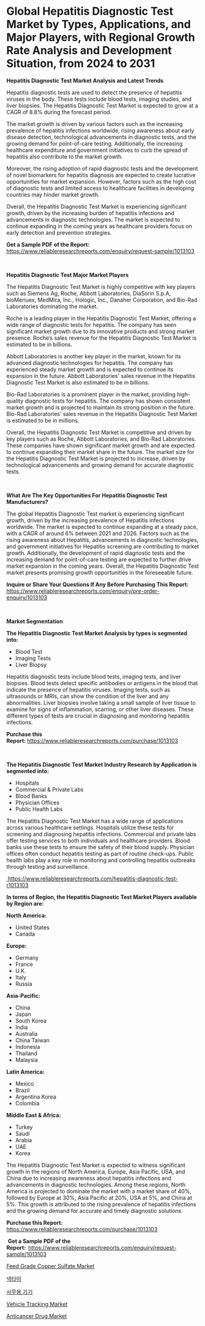 <p><h1>Global Hepatitis Diagnostic Test Market by Types, Applications, and Major Players, with Regional Growth Rate Analysis and Development Situation, from 2024 to 2031</h1></p><p><strong>Hepatitis Diagnostic Test Market Analysis and Latest Trends</strong></p>
<p><p>Hepatitis diagnostic tests are used to detect the presence of hepatitis viruses in the body. These tests include blood tests, imaging studies, and liver biopsies. The Hepatitis Diagnostic Test Market is expected to grow at a CAGR of 8.8% during the forecast period. </p><p>The market growth is driven by various factors such as the increasing prevalence of hepatitis infections worldwide, rising awareness about early disease detection, technological advancements in diagnostic tests, and the growing demand for point-of-care testing. Additionally, the increasing healthcare expenditure and government initiatives to curb the spread of hepatitis also contribute to the market growth.</p><p>Moreover, the rising adoption of rapid diagnostic tests and the development of novel biomarkers for hepatitis diagnosis are expected to create lucrative opportunities for market expansion. However, factors such as the high cost of diagnostic tests and limited access to healthcare facilities in developing countries may hinder market growth.</p><p>Overall, the Hepatitis Diagnostic Test Market is experiencing significant growth, driven by the increasing burden of hepatitis infections and advancements in diagnostic technologies. The market is expected to continue expanding in the coming years as healthcare providers focus on early detection and prevention strategies.</p></p>
<p><strong>Get a Sample PDF of the Report:&nbsp;</strong> <a href="https://www.reliableresearchreports.com/enquiry/request-sample/1013103">https://www.reliableresearchreports.com/enquiry/request-sample/1013103</a></p>
<p>&nbsp;</p>
<p><strong>Hepatitis Diagnostic Test Major Market Players</strong></p>
<p><p>The Hepatitis Diagnostic Test Market is highly competitive with key players such as Siemens Ag, Roche, Abbott Laboratories, DiaSorin S.p.A, bioMeriuex, MedMira, Inc., Hologic, Inc., Danaher Corporation, and Bio-Rad Laboratories dominating the market.</p><p>Roche is a leading player in the Hepatitis Diagnostic Test Market, offering a wide range of diagnostic tests for hepatitis. The company has seen significant market growth due to its innovative products and strong market presence. Roche’s sales revenue for the Hepatitis Diagnostic Test Market is estimated to be in billions.</p><p>Abbott Laboratories is another key player in the market, known for its advanced diagnostic technologies for hepatitis. The company has experienced steady market growth and is expected to continue its expansion in the future. Abbott Laboratories' sales revenue in the Hepatitis Diagnostic Test Market is also estimated to be in billions.</p><p>Bio-Rad Laboratories is a prominent player in the market, providing high-quality diagnostic tests for hepatitis. The company has shown consistent market growth and is projected to maintain its strong position in the future. Bio-Rad Laboratories' sales revenue in the Hepatitis Diagnostic Test Market is estimated to be in millions.</p><p>Overall, the Hepatitis Diagnostic Test Market is competitive and driven by key players such as Roche, Abbott Laboratories, and Bio-Rad Laboratories. These companies have shown significant market growth and are expected to continue expanding their market share in the future. The market size for the Hepatitis Diagnostic Test Market is projected to increase, driven by technological advancements and growing demand for accurate diagnostic tests.</p></p>
<p>&nbsp;</p>
<p><strong>What Are The Key Opportunities For Hepatitis Diagnostic Test Manufacturers?</strong></p>
<p><p>The global Hepatitis Diagnostic Test market is experiencing significant growth, driven by the increasing prevalence of Hepatitis infections worldwide. The market is expected to continue expanding at a steady pace, with a CAGR of around 6% between 2021 and 2026. Factors such as the rising awareness about Hepatitis, advancements in diagnostic technologies, and government initiatives for Hepatitis screening are contributing to market growth. Additionally, the development of rapid diagnostic tests and the increasing demand for point-of-care testing are expected to further drive market expansion in the coming years. Overall, the Hepatitis Diagnostic Test market presents promising growth opportunities in the foreseeable future.</p></p>
<p><strong>Inquire or Share Your Questions If Any Before Purchasing This Report:</strong> <a href="https://www.reliableresearchreports.com/enquiry/pre-order-enquiry/1013103">https://www.reliableresearchreports.com/enquiry/pre-order-enquiry/1013103</a></p>
<p>&nbsp;</p>
<p><strong>Market Segmentation</strong></p>
<p><strong>The Hepatitis Diagnostic Test Market Analysis by types is segmented into:</strong></p>
<p><ul><li>Blood Test</li><li>Imaging Tests</li><li>Liver Biopsy</li></ul></p>
<p><p>Hepatitis diagnostic tests include blood tests, imaging tests, and liver biopsies. Blood tests detect specific antibodies or antigens in the blood that indicate the presence of hepatitis viruses. Imaging tests, such as ultrasounds or MRIs, can show the condition of the liver and any abnormalities. Liver biopsies involve taking a small sample of liver tissue to examine for signs of inflammation, scarring, or other liver diseases. These different types of tests are crucial in diagnosing and monitoring hepatitis infections.</p></p>
<p><strong>Purchase this Report:&nbsp;</strong><a href="https://www.reliableresearchreports.com/purchase/1013103">https://www.reliableresearchreports.com/purchase/1013103</a></p>
<p>&nbsp;</p>
<p><strong>The Hepatitis Diagnostic Test Market Industry Research by Application is segmented into:</strong></p>
<p><ul><li>Hospitals</li><li>Commercial & Private Labs</li><li>Blood Banks</li><li>Physician Offices</li><li>Public Health Labs</li></ul></p>
<p><p>The Hepatitis Diagnostic Test Market has a wide range of applications across various healthcare settings. Hospitals utilize these tests for screening and diagnosing hepatitis infections. Commercial and private labs offer testing services to both individuals and healthcare providers. Blood banks use these tests to ensure the safety of their blood supply. Physician offices often conduct hepatitis testing as part of routine check-ups. Public health labs play a key role in monitoring and controlling hepatitis outbreaks through testing and surveillance.</p></p>
<p><a href="https://www.reliableresearchreports.com/hepatitis-diagnostic-test-r1013103">&nbsp;https://www.reliableresearchreports.com/hepatitis-diagnostic-test-r1013103</a></p>
<p><strong>In terms of Region, the Hepatitis Diagnostic Test Market Players available by Region are:</strong></p>
<p>
    <p> <strong> North America: </strong>
        <ul>
            <li>United States</li>
            <li>Canada</li>
        </ul>
        </p> 
    <p> <strong> Europe: </strong>
        <ul>
            <li>Germany</li>
            <li>France</li>
            <li>U.K.</li>
            <li>Italy</li>
            <li>Russia</li>
        </ul>
        </p> 
    <p> <strong> Asia-Pacific: </strong>
        <ul>
            <li>China</li>
            <li>Japan</li>
            <li>South Korea</li>
            <li>India</li>
            <li>Australia</li>
            <li>China Taiwan</li>
            <li>Indonesia</li>
            <li>Thailand</li>
            <li>Malaysia</li>
        </ul>
        </p> 
    <p> <strong> Latin America: </strong>
        <ul>
            <li>Mexico</li>
            <li>Brazil</li>
            <li>Argentina Korea</li>
            <li>Colombia</li>
        </ul>
        </p> 
    <p> <strong> Middle East & Africa: </strong>
        <ul>
            <li>Turkey</li>
            <li>Saudi</li>
            <li>Arabia</li>
            <li>UAE</li>
            <li>Korea</li>
        </ul>
    </p>
    </p>
<p><p>The Hepatitis Diagnostic Test Market is expected to witness significant growth in the regions of North America, Europe, Asia Pacific, USA, and China due to increasing awareness about hepatitis infections and advancements in diagnostic technologies. Among these regions, North America is projected to dominate the market with a market share of 40%, followed by Europe at 30%, Asia Pacific at 20%, USA at 5%, and China at 5%. This growth is attributed to the rising prevalence of hepatitis infections and the growing demand for accurate and timely diagnostic solutions.</p></p>
<p><strong>Purchase this Report: </strong><a href="https://www.reliableresearchreports.com/purchase/1013103">https://www.reliableresearchreports.com/purchase/1013103</a></p>
<p>&nbsp;<strong>Get a Sample PDF of the Report:&nbsp;&nbsp;</strong><a href="https://www.reliableresearchreports.com/enquiry/request-sample/1013103">https://www.reliableresearchreports.com/enquiry/request-sample/1013103</a></p>
<p><strong></strong></p>
<p><p><a href="https://issuu.com/reportprime-2/docs/feed-grade-copper-sulfate-market-size-2030.pptx">Feed Grade Copper Sulfate Market</a></p><p><a href="https://github.com/valroy852/Market-Research-Report-List-1/blob/main/360325149322.md">넥타이</a></p><p><a href="https://github.com/royErdmtyan906778/Market-Research-Report-List-1/blob/main/932862749321.md">사무용 기기</a></p><p><a href="https://github.com/wusalecollins540tpqoz/Market-Research-Report-List-2/blob/main/vehicle-tracking-market.md">Vehicle Tracking Market</a></p><p><a href="https://github.com/kathiaseamanalvaradovlprc2h/Market-Research-Report-List-2/blob/main/anticancer-drug-market.md">Anticancer Drug Market</a></p></p>